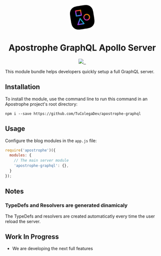 <div align="center">
  <img src="https://raw.githubusercontent.com/apostrophecms/apostrophe/main/logo.svg" alt="ApostropheCMS logo" width="80" height="80">

  <h1>Apostrophe GraphQL Apollo Server</h1>
  <p>
    <a aria-label="Apostrophe logo" href="https://v3.docs.apostrophecms.org">
      <img src="https://img.shields.io/badge/MADE%20FOR%20Apostrophe%203-000000.svg?style=for-the-badge&logo=Apostrophe&labelColor=6516dd">
    </a>
    <a aria-label="Join the community on Discord" href="http://chat.apostrophecms.org">
      <img alt="" src="https://img.shields.io/discord/517772094482677790?color=5865f2&label=Join%20the%20Discord&logo=discord&logoColor=fff&labelColor=000&style=for-the-badge&logoWidth=20">
    </a>
    <a aria-label="License" href="https://github.com/apostrophecms/blog/blob/main/LICENSE.md">
      <img alt="" src="https://img.shields.io/static/v1?style=for-the-badge&labelColor=000000&label=License&message=MIT&color=3DA639">
    </a>
  </p>
</div>

This module bundle helps developers quickly setup a full GraphQL server.

## Installation

To install the module, use the command line to run this command in an Apostrophe project's root directory:

```
npm i --save https://github.com/TuColegaDev/apostrophe-graphql
```

## Usage

Configure the blog modules in the `app.js` file:

```javascript
require('apostrophe')({
  modules: {
    // The main server module
    'apostrophe-graphql': {},
  }
});
```

## Notes

### TypeDefs and Resolvers are generated dinamicaly

The TypeDefs and resolvers are created automaticatly every time the user reload the server.


## Work In Progress 

- We are developing the next full features
